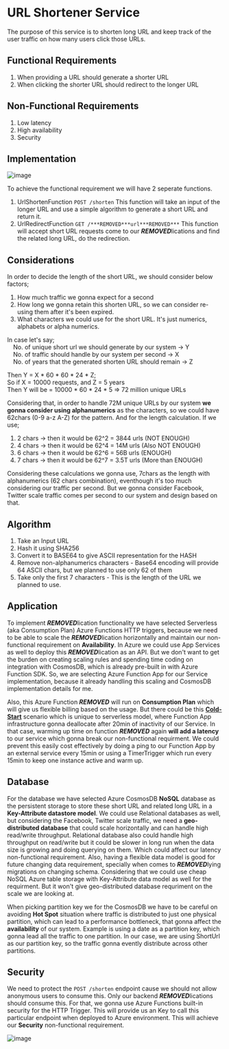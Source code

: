 ﻿# URL Shortener Service

The purpose of this service is to shorten long URL and keep track of the user traffic on how many users click those URLs.

## Functional Requirements

1. When providing a URL should generate a shorter URL
2. When clicking the shorter URL should redirect to the longer URL

## Non-Functional Requirements

1. Low latency
2. High availability
3. Security


## Implementation

![image](https://github.com/DHJayasinghe/system-design/blob/features/url-shorten-service/UrlShortnerService/URL_ShortenerService.png)

To achieve the functional requirement we will have 2 seperate functions.
1. UrlShortenFunction `POST /shorten` This function will take an input of the longer URL and use a simple algorithm to generate a short URL and return it.
2. UrlRedirectFunction `GET /***REMOVED***url***REMOVED***` This function will accept short URL requests come to our ***REMOVED***lications and find the related long URL, do the redirection.
    
 ## Considerations
 In order to decide the length of the short URL, we should consider below factors;
 1. How much traffic we gonna expect for a second
 2. How long we gonna retain this shorten URL, so we can consider re-using them after it's been expired. 
 3. What characters we could use for the short URL. It's just numerics, alphabets or alpha numerics.

In case let's say;<br>
&emsp;No. of unique short url we should generate by our system -> Y <br>
&emsp;No. of traffic should handle by our system per second -> X <br>
&emsp;No. of years that the generated shorten URL should remain -> Z <br>

Then Y = X * 60 * 60 * 24 * Z;<br>
So if X = 10000 requests, and Z = 5 years<br>
Then Y will be = 10000 * 60 * 24 * 5 => 72 million unique URLs <br>

Considering that, in order to handle 72M unique URLs by our system **we gonna consider using alphanumerics** as the characters, so we could have 62chars (0-9 a-z A-Z) for the pattern. And for the length calculation. If we use;
1. 2 chars -> then it would be 62^2 = 3844 urls (NOT ENOUGH)
2. 4 chars -> then it would be 62^4 = 14M urls (Also NOT ENOUGH)
3. 6 chars -> then it would be 62^6 = 56B urls (ENOUGH)
4. 7 chars -> then it would be 62^7 = 3.5T urls (More than ENOUGH)

Considering these calculations we gonna use, 7chars as the length with alphanumerics (62 chars combination), eventhough it's too much considering our traffic per second. But we gonna consider Facebook, Twitter scale traffic comes per second to our system and design based on that.

## Algorithm
1. Take an Input URL
2. Hash it using SHA256
3. Convert it to BASE64 to give ASCII representation for the HASH
4. Remove non-alphanumerics characters - Base64 encoding will provide 64 ASCII chars, but we planned to use only 62 of them
5. Take only the first 7 characters - This is the length of the URL we planned to use.

## Application
To implement ***REMOVED***lication functionality we have selected Serverless (aka Consumption Plan) Azure Functions HTTP triggers, because we need to be able to scale the ***REMOVED***lication horizontally and maintain our non-functional requirement on **Availability**. In Azure we could use App Services as well to deploy this ***REMOVED***lication as an API. But we don't want to get the burden on creating scaling rules and spending time coding on integration with CosmosDB, which is already pre-built in with Azure Function SDK. So, we are selecting Azure Function App for our Service implementation, because it already handling this scaling and CosmosDB implementation details for me.

Also, this Azure Function ***REMOVED*** will run on **Consumption Plan** which will give us flexible billing based on the usage. But there could be this **[Cold-Start](https://azure.microsoft.com/en-us/blog/understanding-serverless-cold-start/)** scenario which is unique to serverless model, where Function App infrastructure gonna deallocate after 20min of inactivity of our Service. In that case, warming up time on function ***REMOVED*** again **will add a latency** to our service which gonna break our non-functional requirment. We could prevent this easily cost effectively by doing a ping to our Function App by an external service every 15min or using a TimerTrigger which run every 15min to keep one instance active and warm up.

## Database
For the database we have selected Azure CosmosDB **NoSQL** database as the persistent storage to store these short URL and related long URL in a **Key-Attribute datastore model**. We could use Relational databases as well, but considering the Facebook, Twitter scale traffic, we need a **geo-distributed database** that could scale horizontally and can handle high read/write throughput. Relational database also could handle high throughput on read/write but it could be slower in long run when the data size is growing and doing querying on them. Which could affect our latency non-functional requirement. Also, having a flexible data model is good for future changing data requirement, specially when comes to ***REMOVED***lying migrations on changing schema. Considering that we could use cheap NoSQL Azure table storage with Key-Attribute data model as well for the requirment. But it won't give geo-distributed database requriment on the scale we are looking at.

When picking partition key we for the CosmosDB we have to be careful on avoiding **Hot Spot** situation where traffic is distributed to just one physical partition, which can lead to a performance bottleneck, that gonna affect the **availability** of our system. Example is using a date as a partition key, which gonna lead all the traffic to one partition. In our case, we are using ShortUrl as our partition key, so the traffic gonna evently distribute across other partitions.

## Security
We need to protect the `POST /shorten` endpoint cause we should not allow anonymous users to consume this. Only our backend ***REMOVED***lications should consume this. For that, we gonna use Azure Functions built-in security for the HTTP Trigger. This will provide us an Key to call this particular endpoint when deployed to Azure environment. This will achieve our **Security** non-functional requirement.

![image](https://user-images.githubusercontent.com/26274468/232023018-b60c4e29-7a64-4ca9-a27e-39c2cb299521.png)
    
